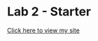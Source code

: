 # Lab 2 - Starter

[Click here to view my site](https://didactic-capybara-pjj5rrv667pj3xx9-5500.app.github.dev/)

